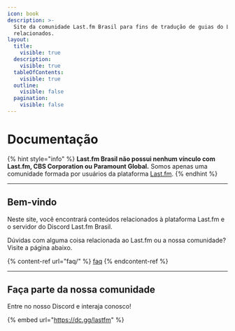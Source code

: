 ```yaml
---
icon: book
description: >-
  Site da comunidade Last.fm Brasil para fins de tradução de guias do Last.fm e
  relacionados.
layout:
  title:
    visible: true
  description:
    visible: true
  tableOfContents:
    visible: true
  outline:
    visible: false
  pagination:
    visible: false
---
```


# Documentação

{% hint style="info" %}
**Last.fm Brasil não possui nenhum vínculo com Last.fm, CBS Corporation ou Paramount Global.** Somos apenas uma comunidade formada por usuários da plataforma [Last.fm](https://last.fm/pt).
{% endhint %}

***

## Bem-vindo

Neste site, você encontrará conteúdos relacionados à plataforma Last.fm e o servidor do Discord Last.fm Brasil.

Dúvidas com alguma coisa relacionada ao Last.fm ou a nossa comunidade? Visite a página abaixo.

{% content-ref url="faq/" %}
[faq](faq/)
{% endcontent-ref %}

***

## Faça parte da nossa comunidade <a href="#discord" id="discord"></a>

Entre no nosso Discord e interaja conosco!

{% embed url="https://dc.gg/lastfm" %}
